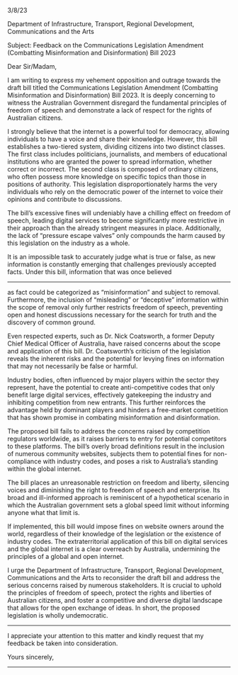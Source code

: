 3/8/23

Department of Infrastructure, Transport, Regional Development, Communications and the Arts

Subject: Feedback on the Communications Legislation Amendment (Combatting Misinformation and
Disinformation) Bill 2023

Dear Sir/Madam,

I am writing to express my vehement opposition and outrage towards the draft bill titled the
Communications Legislation Amendment (Combatting Misinformation and Disinformation) Bill 2023. It is
deeply concerning to witness the Australian Government disregard the fundamental principles of
freedom of speech and demonstrate a lack of respect for the rights of Australian citizens.

I strongly believe that the internet is a powerful tool for democracy, allowing individuals to have a voice
and share their knowledge. However, this bill establishes a two-tiered system, dividing citizens into two
distinct classes. The first class includes politicians, journalists, and members of educational institutions
who are granted the power to spread information, whether correct or incorrect. The second class is
composed of ordinary citizens, who often possess more knowledge on specific topics than those in
positions of authority. This legislation disproportionately harms the very individuals who rely on the
democratic power of the internet to voice their opinions and contribute to discussions.

The bill’s excessive fines will undeniably have a chilling effect on freedom of speech, leading digital
services to become significantly more restrictive in their approach than the already stringent measures
in place. Additionally, the lack of “pressure escape valves” only compounds the harm caused by this
legislation on the industry as a whole.

It is an impossible task to accurately judge what is true or false, as new information is constantly
emerging that challenges previously accepted facts. Under this bill, information that was once believed


-----

as fact could be categorized as “misinformation” and subject to removal. Furthermore, the inclusion of
“misleading” or “deceptive” information within the scope of removal only further restricts freedom of
speech, preventing open and honest discussions necessary for the search for truth and the discovery of
common ground.

Even respected experts, such as Dr. Nick Coatsworth, a former Deputy Chief Medical Officer of Australia,
have raised concerns about the scope and application of this bill. Dr. Coatsworth’s criticism of the
legislation reveals the inherent risks and the potential for levying fines on information that may not
necessarily be false or harmful.

Industry bodies, often influenced by major players within the sector they represent, have the potential
to create anti-competitive codes that only benefit large digital services, effectively gatekeeping the
industry and inhibiting competition from new entrants. This further reinforces the advantage held by
dominant players and hinders a free-market competition that has shown promise in combating
misinformation and disinformation.

The proposed bill fails to address the concerns raised by competition regulators worldwide, as it raises
barriers to entry for potential competitors to these platforms. The bill’s overly broad definitions result in
the inclusion of numerous community websites, subjects them to potential fines for non-compliance
with industry codes, and poses a risk to Australia’s standing within the global internet.

The bill places an unreasonable restriction on freedom and liberty, silencing voices and diminishing the
right to freedom of speech and enterprise. Its broad and ill-informed approach is reminiscent of a
hypothetical scenario in which the Australian government sets a global speed limit without informing
anyone what that limit is.

If implemented, this bill would impose fines on website owners around the world, regardless of their
knowledge of the legislation or the existence of industry codes. The extraterritorial application of this bill
on digital services and the global internet is a clear overreach by Australia, undermining the principles of
a global and open internet.

I urge the Department of Infrastructure, Transport, Regional Development, Communications and the Arts
to reconsider the draft bill and address the serious concerns raised by numerous stakeholders. It is
crucial to uphold the principles of freedom of speech, protect the rights and liberties of Australian
citizens, and foster a competitive and diverse digital landscape that allows for the open exchange of
ideas. In short, the proposed legislation is wholly undemocratic.


-----

I appreciate your attention to this matter and kindly request that my feedback be taken into
consideration.

Yours sincerely,


-----

